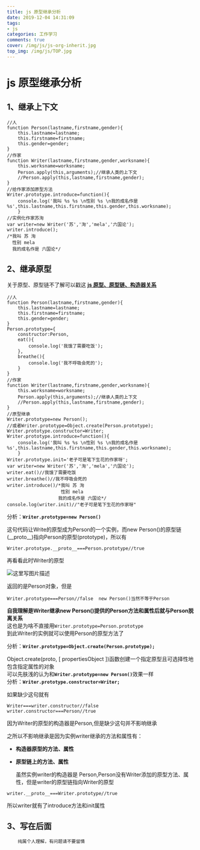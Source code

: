 ```yaml
---
title: js 原型继承分析
date: 2019-12-04 14:31:09
tags: 
- js
categories: 工作学习
comments: true
cover: /img/js/js-org-inherit.jpg
top_img: /img/js/TOP.jpg
---
```



# js 原型继承分析

## 1、继承上下文



```
//人
function Person(lastname,firstname,gender){
    this.lastname=lastname;
    this.firstname=firstname;
    this.gender=gender;
}
//作家
function Writer(lastname,firstname,gender,worksname){
    this.worksname=worksname;
    Person.apply(this,arguments);//继承人类的上下文
    //Person.apply(this,lastname,firstname,gender);
}
//给作家添加原型方法
Writer.prototype.introduce=function(){
    console.log('我叫 %s %s \n性别 %s \n我的成名作是 %s',this.lastname,this.firstname,this.gender,this.worksname);
    }
//实例化作家苏洵
var writer=new Writer('苏','洵','mela','六国论');
writer.introduce();
/*我叫 苏 洵 
  性别 mela 
  我的成名作是 六国论*/  

```
## 2、继承原型
关于原型、原型链不了解可以戳这  <a href="https://nikoyu.asia/JS-原型、原型链、构造器关系.html" rel="nofollow" target="_blank"><strong>js 原型、原型链、构造器关系</strong></a></p>



```
//人
function Person(lastname,firstname,gender){
    this.lastname=lastname;
    this.firstname=firstname;
    this.gender=gender;
}
Person.prototype={
    constructor:Person,
    eat(){
        console.log('我饿了需要吃饭');
    },
    breathe(){
        console.log('我不呼吸会死的');
    }
}
//作家
function Writer(lastname,firstname,gender,worksname){
    this.worksname=worksname;
    Person.apply(this,arguments);//继承人类的上下文
    //Person.apply(this,lastname,firstname,gender);
}
//原型继承
Writer.prototype=new Person();
//或者Writer.prototype=Object.create(Person.prototype);
Writer.prototype.constructor=Writer;
Writer.prototype.introduce=function(){
    console.log('我叫 %s %s \n性别 %s \n我的成名作是 %s',this.lastname,this.firstname,this.gender,this.worksname);
    }
Writer.prototype.init='老子可是笔下生花的作家呀';
var writer=new Writer('苏','洵','mela','六国论');
writer.eat()//我饿了需要吃饭
writer.breathe()//我不呼吸会死的
writer.introduce()/*我叫 苏 洵 
                    性别 mela 
                   我的成名作是 六国论*/
console.log(writer.init)//"老子可是笔下生花的作家呀"
```

<p>分析：<strong><code>Writer.prototype=new Person()</code></strong></p>

<p>这句代码让Write的原型成为Person的一个实例，而new Person()的原型链(__proto__)指向Person的原型(prototype)，所以有</p>



```
Writer.prototype.__proto__===Person.prototype//true
```

<p>再看看此时Writer的原型</p>

<p><img src="https://img-blog.csdn.net/20170804133139604?watermark/2/text/aHR0cDovL2Jsb2cuY3Nkbi5uZXQvd2VpeGluXzM4MjgzMTU5/font/5a6L5L2T/fontsize/400/fill/I0JBQkFCMA==/dissolve/70/gravity/SouthEast" alt="这里写图片描述" title=""></p>

<p>返回的是Person对象，但是</p>


```
Writer.prototype===Person//false  new Person()当然不等于Person
```
<p><strong>自我理解是Writer继承new Person()提供的Person方法和属性后就与Person脱离关系</strong> <br>
这也是为啥不直接用<code>Writer.prototype=Person.prototype</code> <br>
到此Writer的实例就可以使用Person的原型方法了</p>

<p>分析：<strong><code>Writer.prototype=Object.create(Person.prototype);</code></strong></p>

<p>Object.create(proto, [ propertiesObject ])函数创建一个指定原型且可选择性地包含指定属性的对象 <br>
可以先肤浅的认为和<strong><code>Writer.prototype=new Person()</code></strong>效果一样 <br>
分析：<strong><code>Writer.prototype.constructor=Writer;</code></strong></p>

<p>如果缺少这句就有</p>

```
Writer===writer.constructor//false
writer.constructor===Person//true
```

<p>因为Writer的原型的构造器是Person,但是缺少这句并不影响继承</p>

<p>之所以不影响继承是因为实例writer继承的方法和属性有：</p>

<ul>
<li><strong>构造器原型的方法、属性</strong></li>
<li><p><strong>原型链上的方法、属性</strong></p>

<p>虽然实例writer的构造器是 Person,Person没有Writer添加的原型方法、属性，但是writer的原型链指向Writer的原型</p></li>
</ul>



```
writer.__proto__===Writer.prototype//true
```

<p>所以writer就有了introduce方法和init属性</p>

## 3、写在后面
        纯属个人理解，有问题请不要留情
